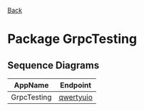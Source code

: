 
[Back](../README.md)
# Package GrpcTesting

## Sequence Diagrams
| AppName | Endpoint |
| - | - | 
| GrpcTesting | [qwertyuio](GrpcTestingqwertyuio.md) |

